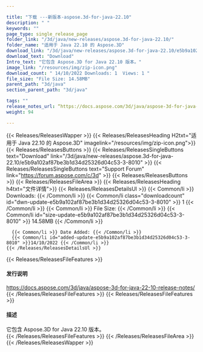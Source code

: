 ```yaml
---

title: "下载 ---新版本-aspose.3d-for-java-22.10"
description: " "
keywords: ""
page_type: single_release_page
folder_link: "/3d/java/new-releases/aspose.3d-for-java-22.10/"
folder_name: "适用于 Java 22.10 的 Aspose.3D"
download_link: "/3d/java/new-releases/aspose.3d-for-java-22.10/e5b9a102af87be3b1d34d25326d04c53-3-8010"
download_text: "Download"
Intro_text: "它包含 Aspose.3D for Java 22.10 版本。"
image_link: "/resources/img/zip-icon.png"
download_count: " 14/10/2022 Downloads: 1  Views: 1 "
file_size: "File Size: 14.58MB"
parent_path: "3d/java"
section_parent_path: "3d/java"

tags: ""
release_notes_url: “https://docs.aspose.com/3d/java/aspose-3d-for-java-22-10-release-notes/”
weight: 94

---
```


{{< Releases/ReleasesWapper >}}
  {{< Releases/ReleasesHeading H2txt="适用于 Java 22.10 的 Aspose.3D" imagelink="/resources/img/zip-icon.png">}}
  {{< Releases/ReleasesButtons >}}
    {{< Releases/ReleasesSingleButtons text="Download" link="/3d/java/new-releases/aspose.3d-for-java-22.10/e5b9a102af87be3b1d34d25326d04c53-3-8010" >}}
    {{< Releases/ReleasesSingleButtons text="Support Forum" link="https://forum.aspose.com/c/3d" >}}
  {{< Releases/ReleasesButtons >}}
  {{< Releases/ReleasesFileArea >}}
    {{< Releases/ReleasesHeading h4txt="文件详情">}}
    {{< Releases/ReleasesDetailsUl >}}
      {{< Common/li >}} Downloads: {{< /Common/li >}}
      {{< Common/li class="downloadcount" id="dwn-update-e5b9a102af87be3b1d34d25326d04c53-3-8010" >}} 1 {{< /Common/li >}}
      {{< Common/li >}} File Size: {{< /Common/li >}}
      {{< Common/li id="size-update-e5b9a102af87be3b1d34d25326d04c53-3-8010" >}} 14.58MB {{< /Common/li >}}

      {{< Common/li >}} Date Added: {{< /Common/li >}}
      {{< Common/li id="added-update-e5b9a102af87be3b1d34d25326d04c53-3-8010" >}}14/10/2022 {{< /Common/li >}}
    {{< /Releases/ReleasesDetailsUl >}}

  {{< Releases/ReleasesFileFeatures >}}
      <h4>发行说明</h4><div><a href='https://docs.aspose.com/3d/java/aspose-3d-for-java-22-10-release-notes/'>https://docs.aspose.com/3d/java/aspose-3d-for-java-22-10-release-notes/</a></div>
  {{< /Releases/ReleasesFileFeatures >}}
  {{< Releases/ReleasesFileFeatures >}}
      <h4>描述</h4><div class="HTMLDescription">它包含 Aspose.3D for Java 22.10 版本。</div>
  {{< /Releases/ReleasesFileFeatures >}}
 {{< /Releases/ReleasesFileArea >}}
{{< /Releases/ReleasesWapper >}}



